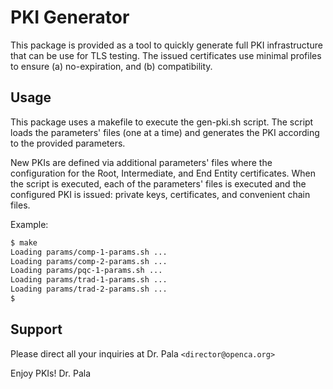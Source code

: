 # PKI Generator

This package is provided as a tool to quickly generate full PKI infrastructure
that can be use for TLS testing. The issued certificates use minimal profiles
to ensure (a) no-expiration, and (b) compatibility.

## Usage

This package uses a makefile to execute the gen-pki.sh script. The script loads
the parameters' files (one at a time) and generates the PKI according to the
provided parameters.

New PKIs are defined via additional parameters' files where the configuration
for the Root, Intermediate, and End Entity certificates. When the script is
executed, each of the parameters' files is executed and the configured PKI is
issued: private keys, certificates, and convenient chain files.

Example:

```bash
$ make
Loading params/comp-1-params.sh ...
Loading params/comp-2-params.sh ...
Loading params/pqc-1-params.sh ...
Loading params/trad-1-params.sh ...
Loading params/trad-2-params.sh ...
$
```

## Support

Please direct all your inquiries at Dr. Pala `<director@openca.org>`

Enjoy PKIs!
Dr. Pala

